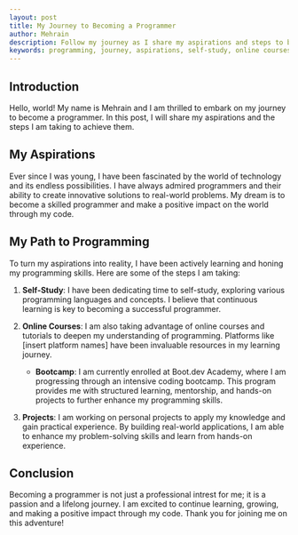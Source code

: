 ```yaml
---
layout: post
title: My Journey to Becoming a Programmer
author: Mehrain
description: Follow my journey as I share my aspirations and steps to becoming a skilled programmer.
keywords: programming, journey, aspirations, self-study, online courses, projects
---
```


## Introduction

Hello, world! My name is Mehrain and I am thrilled to embark on my journey to become a programmer. In this post, I will share my aspirations and the steps I am taking to achieve them.

## My Aspirations

Ever since I was young, I have been fascinated by the world of technology and its endless possibilities. I have always admired programmers and their ability to create innovative solutions to real-world problems. My dream is to become a skilled programmer and make a positive impact on the world through my code.

## My Path to Programming

To turn my aspirations into reality, I have been actively learning and honing my programming skills. Here are some of the steps I am taking:

1. **Self-Study**: I have been dedicating time to self-study, exploring various programming languages and concepts. I believe that continuous learning is key to becoming a successful programmer.

2. **Online Courses**: I am also taking advantage of online courses and tutorials to deepen my understanding of programming. Platforms like [insert platform names] have been invaluable resources in my learning journey. 

    - **Bootcamp**: I am currently enrolled at Boot.dev Academy, where I am progressing through an intensive coding bootcamp. This program provides me with structured learning, mentorship, and hands-on projects to further enhance my programming skills.

3. **Projects**: I am working on personal projects to apply my knowledge and gain practical experience. By building real-world applications, I am able to enhance my problem-solving skills and learn from hands-on experience.

## Conclusion

Becoming a programmer is not just a professional intrest for me; it is a passion and a lifelong journey. I am excited to continue learning, growing, and making a positive impact through my code. Thank you for joining me on this adventure!
